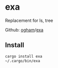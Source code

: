 # exa

Replacement for ls, tree

Github: [ogham][gh_ogham]/[exa][gh_exa]

  [gh_ogham]: https://github.com/ogham
  [gh_exa]: https://github.com/ogham/exa


## Install

```bash
cargo install exa
~/.cargo/bin/exa
```

